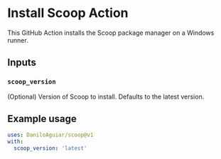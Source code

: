 # Install Scoop Action

This GitHub Action installs the Scoop package manager on a Windows runner.

## Inputs

### `scoop_version`
(Optional) Version of Scoop to install. Defaults to the latest version.

## Example usage

```yaml
uses: DaniloAguiar/scoop@v1
with:
  scoop_version: 'latest'
